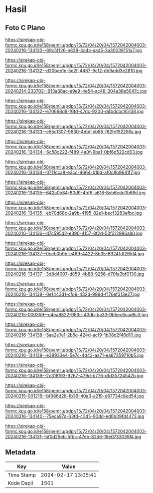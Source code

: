 # Hasil

## Foto C Plano

https://sirekap-obj-formc.kpu.go.id/e158/pemilu/pdpr/15/72/04/20/04/1572042004003-20240216-134130--69c5f126-e838-4a4a-aad5-3a30038151a7.jpg

https://sirekap-obj-formc.kpu.go.id/e158/pemilu/pdpr/15/72/04/20/04/1572042004003-20240216-134132--d30bee1e-5e2f-4467-9cf2-db9add3e2810.jpg

https://sirekap-obj-formc.kpu.go.id/e158/pemilu/pdpr/15/72/04/20/04/1572042004003-20240214-233702--913a38ac-e9e9-4e54-ac48-304a36e5047c.jpg

https://sirekap-obj-formc.kpu.go.id/e158/pemilu/pdpr/15/72/04/20/04/1572042004003-20240216-134132--e70698d9-f6fd-47dc-9200-d4bdcbc95138.jpg

https://sirekap-obj-formc.kpu.go.id/e158/pemilu/pdpr/15/72/04/20/04/1572042004003-20240216-134133--e55c1307-9630-4dbf-bb85-f62fe192256a.jpg

https://sirekap-obj-formc.kpu.go.id/e158/pemilu/pdpr/15/72/04/20/04/1572042004003-20240216-134134--6c58c222-f489-4e0f-9ba1-0bf6d522cd03.jpg

https://sirekap-obj-formc.kpu.go.id/e158/pemilu/pdpr/15/72/04/20/04/1572042004003-20240216-134134--0711cca8-e3cc-4664-b1bd-af0c8b9641f7.jpg

https://sirekap-obj-formc.kpu.go.id/e158/pemilu/pdpr/15/72/04/20/04/1572042004003-20240216-134135--642a0b84-80d9-4bf6-a618-8eb6cdc0b68d.jpg

https://sirekap-obj-formc.kpu.go.id/e158/pemilu/pdpr/15/72/04/20/04/1572042004003-20240216-134135--eb70d68c-2a9b-4195-82e1-becf3283efbc.jpg

https://sirekap-obj-formc.kpu.go.id/e158/pemilu/pdpr/15/72/04/20/04/1572042004003-20240216-134136--d7c595d2-e390-4157-8f2d-53f312986a80.jpg

https://sirekap-obj-formc.kpu.go.id/e158/pemilu/pdpr/15/72/04/20/04/1572042004003-20240216-134137--0ceb0b9b-e469-4422-8b35-89241df265f4.jpg

https://sirekap-obj-formc.kpu.go.id/e158/pemilu/pdpr/15/72/04/20/04/1572042004003-20240216-134137--3d8d4007-d859-4b88-9256-d70fa3bf0130.jpg

https://sirekap-obj-formc.kpu.go.id/e158/pemilu/pdpr/15/72/04/20/04/1572042004003-20240216-134138--0e1443d1-cfd9-432d-999d-f176ef313e27.jpg

https://sirekap-obj-formc.kpu.go.id/e158/pemilu/pdpr/15/72/04/20/04/1572042004003-20240215-000359--e4ea6822-983c-43db-ba33-9b5ec6cad6c3.jpg

https://sirekap-obj-formc.kpu.go.id/e158/pemilu/pdpr/15/72/04/20/04/1572042004003-20240216-134138--5aa2e7e1-2b5e-424d-ac19-1b08d2f48d10.jpg

https://sirekap-obj-formc.kpu.go.id/e158/pemilu/pdpr/15/72/04/20/04/1572042004003-20240216-134139--e39933e4-5e7c-4d43-aa71-ea87359710b5.jpg

https://sirekap-obj-formc.kpu.go.id/e158/pemilu/pdpr/15/72/04/20/04/1572042004003-20240216-134139--2c318f93-9267-479d-b776-dfd35724542b.jpg

https://sirekap-obj-formc.kpu.go.id/e158/pemilu/pdpr/15/72/04/20/04/1572042004003-20240215-001216--bf986d28-fb39-40a3-a219-d87734c8ed54.jpg

https://sirekap-obj-formc.kpu.go.id/e158/pemilu/pdpr/15/72/04/20/04/1572042004003-20240216-134140--75eca97d-63fd-43d5-90dd-ed0b09fd4473.jpg

https://sirekap-obj-formc.kpu.go.id/e158/pemilu/pdpr/15/72/04/20/04/1572042004003-20240216-134131--bf0d25eb-5fbc-47eb-82d6-19e0733039f4.jpg


## Metadata

| Key        | Value               |
| ---------- | ------------------- |
| Time Stamp | 2024-02-17 13:05:41 |
| Kode Dapil | 1501                |



